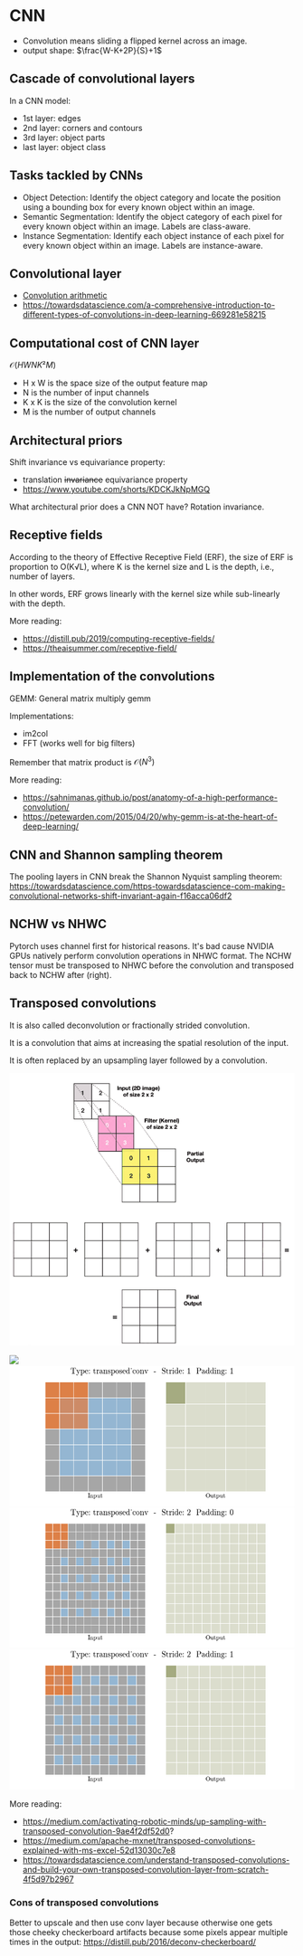 # CNN

- Convolution means sliding a flipped kernel across an image.
- output shape: $\frac{W-K+2P}{S}+1$

## Cascade of convolutional layers

In a CNN model:

- 1st layer: edges
- 2nd layer: corners and contours
- 3rd layer: object parts
- last layer: object class

## Tasks tackled by CNNs

- Object Detection: Identify the object category and locate the position using a bounding box for every known object within an image.
- Semantic Segmentation: Identify the object category of each pixel for every known object within an image. Labels are class-aware.
- Instance Segmentation: Identify each object instance of each pixel for every known object within an image. Labels are instance-aware.

## Convolutional layer

- [Convolution arithmetic](https://github.com/vdumoulin/conv_arithmetic)
- <https://towardsdatascience.com/a-comprehensive-introduction-to-different-types-of-convolutions-in-deep-learning-669281e58215>

## Computational cost of CNN layer

$\mathcal{O}(HWNK²M)$

- H x W is the space size of the output feature map
- N is the number of input channels
- K x K is the size of the convolution kernel
- M is the number of output channels

## Architectural priors

Shift invariance vs equivariance property:

- translation ~~invariance~~ equivariance property
- <https://www.youtube.com/shorts/KDCKJkNpMGQ>

What architectural prior does a CNN NOT have? Rotation invariance.

## Receptive fields

According to the theory of Effective Receptive Field (ERF), the size of ERF is proportion to O(K√L), where K is the kernel size and L is the depth, i.e., number of layers.

In other words, ERF grows linearly with the kernel size while sub-linearly with the depth.

More reading:

- <https://distill.pub/2019/computing-receptive-fields/>
- <https://theaisummer.com/receptive-field/>

## Implementation of the convolutions

GEMM: General matrix multiply gemm

Implementations:

- im2col
- FFT (works well for big filters)

Remember that matrix product is $\mathcal{O}(N^3)$

More reading:

- <https://sahnimanas.github.io/post/anatomy-of-a-high-performance-convolution/>
- <https://petewarden.com/2015/04/20/why-gemm-is-at-the-heart-of-deep-learning/>

## CNN and Shannon sampling theorem

The pooling layers in CNN break the Shannon Nyquist sampling theorem: <https://towardsdatascience.com/https-towardsdatascience-com-making-convolutional-networks-shift-invariant-again-f16acca06df2>

## NCHW vs NHWC

Pytorch uses channel first for historical reasons. It's bad cause  NVIDIA GPUs natively perform convolution operations in NHWC format. The NCHW tensor must be transposed to NHWC before the convolution and transposed back to NCHW after (right).

## Transposed convolutions

It is also called deconvolution or fractionally strided convolution.

It is a convolution that aims at increasing the spatial resolution of the input.

It is often replaced by an upsampling layer followed by a convolution.

![](./transposed_conv.gif)

![](./transposed_conv_S1P0.gif)
![](./transposed_conv_S1P1.gif)
![](./transposed_conv_S2P0.gif)
![](./transposed_conv_S2P1.gif)

More reading:

- <https://medium.com/activating-robotic-minds/up-sampling-with-transposed-convolution-9ae4f2df52d0>?
- <https://medium.com/apache-mxnet/transposed-convolutions-explained-with-ms-excel-52d13030c7e8>
- <https://towardsdatascience.com/understand-transposed-convolutions-and-build-your-own-transposed-convolution-layer-from-scratch-4f5d97b2967>

### Cons of transposed convolutions

Better to upscale and then use conv layer because otherwise one gets those cheeky checkerboard artifacts because some pixels appear multiple times in the output: <https://distill.pub/2016/deconv-checkerboard/>
